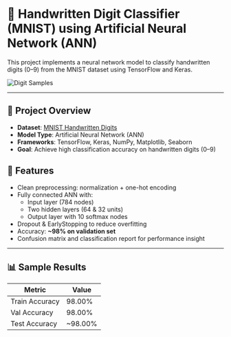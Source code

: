 # 🧠 Handwritten Digit Classifier (MNIST) using Artificial Neural Network (ANN)

This project implements a neural network model to classify handwritten digits (0–9) from the MNIST dataset using TensorFlow and Keras.

![Digit Samples](https://upload.wikimedia.org/wikipedia/commons/2/27/MnistExamples.png)

---

## 📌 Project Overview

- **Dataset**: [MNIST Handwritten Digits](http://yann.lecun.com/exdb/mnist/)
- **Model Type**: Artificial Neural Network (ANN)
- **Frameworks**: TensorFlow, Keras, NumPy, Matplotlib, Seaborn
- **Goal**: Achieve high classification accuracy on handwritten digits (0–9)

## 🧪 Features

- Clean preprocessing: normalization + one-hot encoding
- Fully connected ANN with:
  - Input layer (784 nodes)
  - Two hidden layers (64 & 32 units)
  - Output layer with 10 softmax nodes
- Dropout & EarlyStopping to reduce overfitting
- Accuracy: **~98% on validation set**
- Confusion matrix and classification report for performance insight

---

## 📊 Sample Results

| Metric         | Value   |
|----------------|---------|
| Train Accuracy | 98.00%  |
| Val Accuracy   | 98.00%  |
| Test Accuracy  | ~98.00% |
